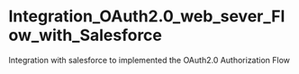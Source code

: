 # Integration_OAuth2.0_web_sever_Flow_with_Salesforce
Integration with salesforce to implemented the OAuth2.0 Authorization Flow
